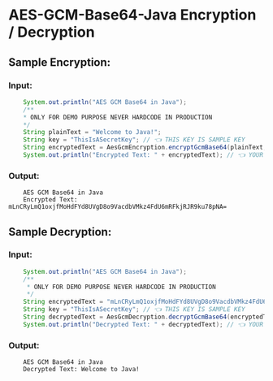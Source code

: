 # AES-GCM-Base64-Java Encryption / Decryption

## Sample Encryption:

### Input:

```Java
    System.out.println("AES GCM Base64 in Java");
    /**
    * ONLY FOR DEMO PURPOSE NEVER HARDCODE IN PRODUCTION
    */
    String plainText = "Welcome to Java!";
    String key = "ThisIsASecretKey"; // 👈 THIS KEY IS SAMPLE KEY
    String encryptedText = AesGcmEncryption.encryptGcmBase64(plainText, key);
    System.out.println("Encrypted Text: " + encryptedText); // 👈 YOUR ENCRYPTED VALUE HERE
```

### Output:

```
    AES GCM Base64 in Java
    Encrypted Text: mLnCRyLmQ1oxjfMoHdFYd8UVgD8o9VacdbVMkz4FdU6mRFkjRJR9ku78pNA=
```

## Sample Decryption:

### Input:

```Java
    System.out.println("AES GCM Base64 in Java");
    /**
     * ONLY FOR DEMO PURPOSE NEVER HARDCODE IN PRODUCTION
     */
    String encryptedText = "mLnCRyLmQ1oxjfMoHdFYd8UVgD8o9VacdbVMkz4FdU6mRFkjRJR9ku78pNA=";
    String key = "ThisIsASecretKey"; // 👈 THIS KEY IS SAMPLE KEY
    String decryptedText = AesGcmDecryption.decryptGcmBase64(encryptedText, key);
    System.out.println("Decrypted Text: " + decryptedText); // 👈 YOUR DECRYPTED VALUE HERE
```

### Output:

```
    AES GCM Base64 in Java
    Decrypted Text: Welcome to Java!
```
